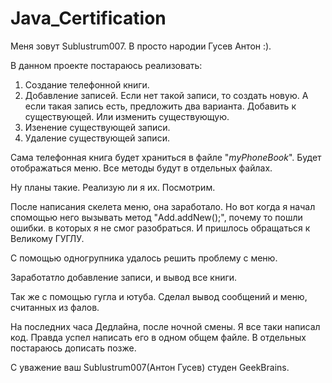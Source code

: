 # Java_Certification

Меня зовут Sublustrum007. В просто народии Гусев Антон :).

В данном проекте постараюсь реализовать:

 1. Создание телефонной книги. 
 2. Добавление записей. Если нет такой записи, то создать новую. А если такая запись есть, предложить два варианта. Добавить к существующей. Или изменить существующую.
 3. Изенение существующей записи.
 4. Удаление существующей записи.

Сама телефонная книга будет храниться в файле "_myPhoneBook_".
Будет отображаться меню.
Все методы будут в отдельных файлах.

Ну планы такие. Реализую ли я их. Посмотрим.

После написания скелета меню, она заработало. Но вот когда я начал спомощью него вызывать метод "Add.addNew();", почему то пошли ошибки. в которых я не смог разобраться. И пришлось обращаться к Великому ГУГЛУ.


С помощью одногрупника удалось решить проблему с меню.

Заработатло добавление записи, и вывод все книги.

Так же с помощью гугла и ютуба. Сделал вывод сообщений и меню, считанных из фалов.

На последних часа Дедлайна, после ночной смены. Я все таки написал код. Правда успел написать его в одном общем файле. В отдельных постараюсь дописать позже.

С уважение ваш Sublustrum007(Антон Гусев) студен GeekBrains.
